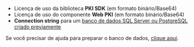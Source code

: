 ﻿* Licença de uso da biblioteca **PKI SDK** (em formato binário/Base64)
* Licença de uso do componente **Web PKI** (em formato binário/Base64)
* **Connection string** para um [banco de dados SQL Server ou PostgreSQL criado previamente](../prepare-database.md)

Se você precisar de ajuda para preparar o banco de dados, [clique aqui](../prepare-database.md).
